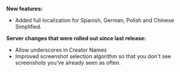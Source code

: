 ﻿**New features:**
- Added full localization for Spanish, German, Polish and Chinese Simplified.

**Server changes that were rolled out since last release:**
- Allow underscores in Creator Names
- Improved screenshot selection algorithm so that you don't see screenshots you've already seen as often.
